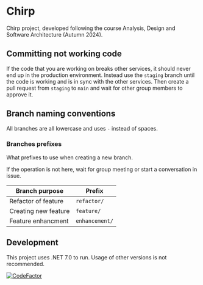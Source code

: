 # Chirp

Chirp project, developed following the course Analysis, Design and Software Architecture (Autumn 2024).

## Committing not working code

If the code that you are working on breaks other services, it should never end up in
the production environment. Instead use the `staging` branch until the code is working
and is in sync with the other services. Then create a pull request from `staging` to `main`
and wait for other group members to approve it.

## Branch naming conventions

All branches are all lowercase and uses `-` instead of spaces.

### Branches prefixes

What prefixes to use when creating a new branch.

If the operation is not here, wait for group meeting or start a conversation in issue.

| Branch purpose | Prefix |
|---|---|
| Refactor of feature | `refactor/` |
| Creating new feature | `feature/`|
| Feature enhancment | `enhancement/`|

## Development

This project uses .NET 7.0 to run. Usage of other versions is not recommended.

[![CodeFactor](https://www.codefactor.io/repository/github/itu-bdsa2024-group23/chirp/badge)](https://www.codefactor.io/repository/github/itu-bdsa2024-group23/chirp)
